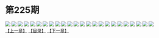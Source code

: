 # 第225期
![](https://mao.mhtupian.com/uploads/img/7563/187892/001.jpg)
![](https://mao.mhtupian.com/uploads/img/7563/187892/002.jpg)
![](https://mao.mhtupian.com/uploads/img/7563/187892/003.jpg)
![](https://mao.mhtupian.com/uploads/img/7563/187892/004.jpg)
![](https://mao.mhtupian.com/uploads/img/7563/187892/005.jpg)
![](https://mao.mhtupian.com/uploads/img/7563/187892/006.jpg)
![](https://mao.mhtupian.com/uploads/img/7563/187892/007.jpg)
![](https://mao.mhtupian.com/uploads/img/7563/187892/008.jpg)
![](https://mao.mhtupian.com/uploads/img/7563/187892/009.jpg)
![](https://mao.mhtupian.com/uploads/img/7563/187892/010.jpg)
![](https://mao.mhtupian.com/uploads/img/7563/187892/011.jpg)
![](https://mao.mhtupian.com/uploads/img/7563/187892/012.jpg)
![](https://mao.mhtupian.com/uploads/img/7563/187892/013.jpg)
![](https://mao.mhtupian.com/uploads/img/7563/187892/014.jpg)
![](https://mao.mhtupian.com/uploads/img/7563/187892/015.jpg)
![](https://mao.mhtupian.com/uploads/img/7563/187892/016.jpg)
![](https://mao.mhtupian.com/uploads/img/7563/187892/017.jpg)
![](https://mao.mhtupian.com/uploads/img/7563/187892/018.jpg)
![](https://mao.mhtupian.com/uploads/img/7563/187892/019.jpg)
![](https://mao.mhtupian.com/uploads/img/7563/187892/020.jpg)
![](https://mao.mhtupian.com/uploads/img/7563/187892/021.jpg)
![](https://mao.mhtupian.com/uploads/img/7563/187892/022.jpg)
![](https://mao.mhtupian.com/uploads/img/7563/187892/023.jpg)
![](https://mao.mhtupian.com/uploads/img/7563/187892/024.jpg)
[【上一章】](./58.md)
[【目录】](./README.md)
[【下一章】](./60.md)
